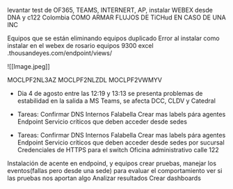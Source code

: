 levantar test de OF365, TEAMS, INTERNERT, AP, 
instalar WEBEX desde DNA y c122 Colombia
COMO ARMAR FLUJOS DE TiCHud EN CASO DE UNA INC

Equipos que se están eliminando
equipos duplicado
Error al instalar
como instalar en el webex de rosario
equipos 9300 excel
.thousandeyes.com/endpoint/views/

![[Image.jpeg]]



MOCLPF2NL3AZ
MOCLPF2NLZDL
MOCLPF2VWMYV


- Dia 4 de agosto entre las 12:19 y 13:13 se presenta problemas de estabilidad en la salida a MS Teams, se afecta DCC, CLDV y Catedral  

- Tareas: Confirmar DNS Internos Falabella Crear mas labels pára agentes Endpoint Servicio críticos que deben acceder desde sedes

- Tareas: Confirmar DNS Internos Falabella Crear mas labels pára agentes Endpoint Servicio críticos que deben acceder desde sedes por sucursal Credenciales de HTTPS para el switch Oficina administrativo calle 122

Instalación de acente en endpoind, y equipos
crear pruebas, manejar los eventos(fallas pero desde una sede) para evaluar el comportamiento ver si las pruebas nos aportan algo
Analizar resultados
Crear dashboards